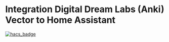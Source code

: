 # Integration Digital Dream Labs (Anki) Vector to Home Assistant

[![hacs_badge](https://img.shields.io/badge/HACS-Custom-41BDF5.svg)](https://github.com/hacs/integration)
